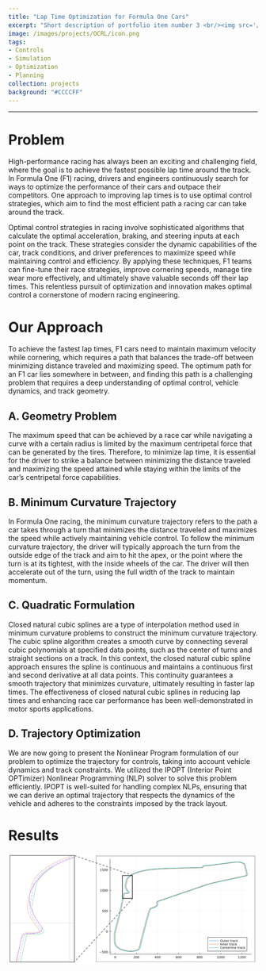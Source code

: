 ```yaml
---
title: "Lap Time Optimization for Formula One Cars"
excerpt: "Short description of portfolio item number 3 <br/><img src='/images/500x300.png'>"
image: /images/projects/OCRL/icon.png
tags: 
- Controls 
- Simulation
- Optimization
- Planning
collection: projects
background: "#CCCCFF"
---
```

<style>
    .image-container {
      text-align: center;
      margin-bottom: 20px;
    }
    .responsive-image {
      height: auto; /* Maintain aspect ratio */
    }
</style>
--------
# Problem
High-performance racing has always been an exciting and challenging field, where the goal is to achieve the fastest possible lap time around the track. In Formula One (F1) racing, drivers and engineers continuously search for ways to optimize the performance of their cars and outpace their competitors. One approach to improving lap times is to use optimal control strategies, which aim to find the most efficient path a racing car can take around the track.

Optimal control strategies in racing involve sophisticated algorithms that calculate the optimal acceleration, braking, and steering inputs at each point on the track. These strategies consider the dynamic capabilities of the car, track conditions, and driver preferences to maximize speed while maintaining control and efficiency. By applying these techniques, F1 teams can fine-tune their race strategies, improve cornering speeds, manage tire wear more effectively, and ultimately shave valuable seconds off their lap times. This relentless pursuit of optimization and innovation makes optimal control a cornerstone of modern racing engineering.

# Our Approach
To achieve the fastest lap times, F1 cars need to maintain maximum velocity while cornering, which requires a path that balances the trade-off between minimizing distance traveled and maximizing speed. The optimum path for an F1 car lies somewhere in between, and finding this path is a challenging problem that requires a deep understanding of optimal control, vehicle dynamics, and track geometry.

## A. Geometry Problem
The maximum speed that can be achieved by a race car while navigating a curve with a certain radius is limited by the maximum centripetal force that can be generated by the tires. Therefore, to minimize lap time, it is essential for the driver to strike a balance between minimizing the distance traveled and maximizing the speed attained while staying within the limits of the car’s centripetal force capabilities.

## B. Minimum Curvature Trajectory
In Formula One racing, the minimum curvature trajectory refers to the path a car takes through a turn that minimizes the distance traveled and maximizes the speed while actively maintaining vehicle control. To follow the minimum curvature trajectory, the driver will typically approach the turn from the outside edge of the track and aim to hit the apex, or the point where the turn is at its tightest, with the inside wheels of the car. The driver will then accelerate out of the turn, using the full width of the track to maintain momentum.

## C. Quadratic Formulation
Closed natural cubic splines are a type of interpolation method used in minimum curvature problems to construct the minimum curvature trajectory. The cubic spline algorithm creates a smooth curve by connecting several cubic polynomials at specified data points, such as the center of turns and straight sections on a track. In this context, the closed natural cubic spline approach ensures the spline is continuous and maintains a continuous first and second derivative at all data points. This continuity guarantees a smooth trajectory that minimizes curvature, ultimately resulting in faster lap times. The effectiveness of closed natural cubic splines in reducing lap times and enhancing race car performance has been well-demonstrated in motor sports applications.


## D. Trajectory Optimization
We are now going to present the Nonlinear Program formulation of our problem to optimize the trajectory for controls, taking into account vehicle dynamics and track constraints. We utilized the IPOPT (Interior Point OPTimizer) Nonlinear Programming (NLP) solver to solve this problem efficiently. IPOPT is well-suited for handling complex NLPs, ensuring that we can derive an optimal trajectory that respects the dynamics of the vehicle and adheres to the constraints imposed by the track layout.


# Results
<div class="image-container">
    <img src="/images/projects/OCRL/results.png" alt="Centered Image" class="responsive-image" style="width: 1fr">
</div>

